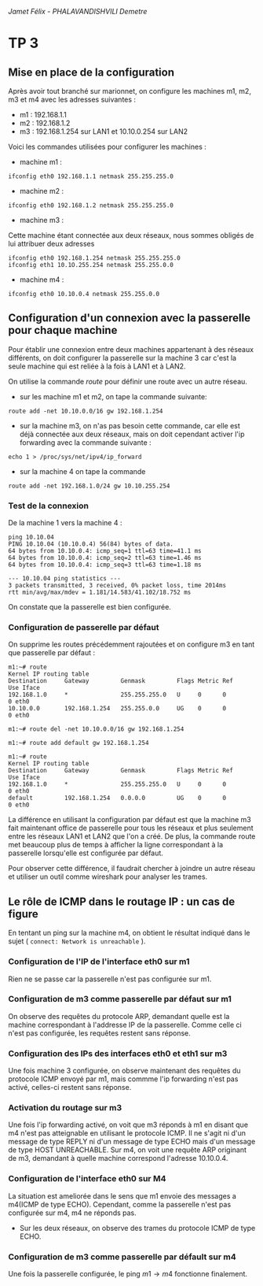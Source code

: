 *Jamet Félix - PHALAVANDISHVILI Demetre*

# TP 3 

## Mise en place de la configuration

Après avoir tout branché sur marionnet, on configure les machines m1, m2, m3 et m4 avec les adresses suivantes :
- m1 : 192.168.1.1 
- m2 : 192.168.1.2
- m3 : 192.168.1.254 sur LAN1 et 10.10.0.254 sur LAN2

Voici les commandes utilisées pour configurer les machines :

- machine m1 :

```
ifconfig eth0 192.168.1.1 netmask 255.255.255.0
```

- machine m2 :

```
ifconfig eth0 192.168.1.2 netmask 255.255.255.0
```

- machine m3 :

Cette machine étant connectée aux deux réseaux, nous sommes obligés de lui attribuer deux adresses

```
ifconfig eth0 192.168.1.254 netmask 255.255.255.0
ifconfig eth1 10.1O.255.254 netmask 255.255.0.0
```

- machine m4 :

```
ifconfig eth0 10.10.0.4 netmask 255.255.0.0
```



## Configuration d'un connexion avec la passerelle pour chaque machine

Pour établir une connexion entre deux machines appartenant à des réseaux différents, on doit configurer la passerelle sur la machine 3 car c'est la seule machine qui est reliée à la fois à LAN1 et à LAN2.

On utilise la commande *route* pour définir une route avec un autre réseau.

- sur les machine m1 et m2, on tape la commande suivante:

```
route add -net 10.10.0.0/16 gw 192.168.1.254
```

- sur la machine m3, on n'as pas besoin cette commande, car elle est déjà connectée aux deux réseaux, mais on doit cependant activer l'ip forwarding avec la commande suivante :

```
echo 1 > /proc/sys/net/ipv4/ip_forward
```

- sur la machine 4 on tape la commande 

```
route add -net 192.168.1.0/24 gw 10.10.255.254
```

### Test de la connexion

De la machine 1 vers la machine 4 :

```
ping 10.10.04
PING 10.10.04 (10.10.0.4) 56(84) bytes of data.
64 bytes from 10.10.0.4: icmp_seq=1 ttl=63 time=41.1 ms
64 bytes from 10.10.0.4: icmp_seq=2 ttl=63 time=1.46 ms
64 bytes from 10.10.0.4: icmp_seq=3 ttl=63 time=1.18 ms

--- 10.10.04 ping statistics ---
3 packets transmitted, 3 received, 0% packet loss, time 2014ms
rtt min/avg/max/mdev = 1.181/14.583/41.102/18.752 ms
```

On constate que la passerelle est bien configurée.

### Configuration de passerelle par défaut

On supprime les routes précédemment rajoutées et on configure m3 en tant que passerelle par défaut :

```
m1:~# route
Kernel IP routing table
Destination     Gateway         Genmask         Flags Metric Ref    Use Iface
192.168.1.0     *               255.255.255.0   U     0      0        0 eth0
10.10.0.0       192.168.1.254   255.255.0.0     UG    0      0        0 eth0

m1:~# route del -net 10.10.0.0/16 gw 192.168.1.254

m1:~# route add default gw 192.168.1.254

m1:~# route
Kernel IP routing table
Destination     Gateway         Genmask         Flags Metric Ref    Use Iface
192.168.1.0     *               255.255.255.0   U     0      0        0 eth0
default         192.168.1.254   0.0.0.0         UG    0      0        0 eth0
```

La différence en utilisant la configuration par défaut est que la machine m3 fait maintenant office de passerelle pour tous les réseaux et plus seulement entre les réseaux LAN1 et LAN2 que l'on a créé.
De plus, la commande route met beaucoup plus de temps à afficher la ligne correspondant à la passerelle lorsqu'elle est configurée par défaut.

Pour observer cette différence, il faudrait chercher à joindre un autre réseau et utiliser un outil comme wireshark pour analyser les trames.

## Le rôle de ICMP dans le routage IP : un cas de figure

En tentant un ping sur la machine m4, on obtient le résultat indiqué dans le sujet ( ```connect: Network is unreachable``` ).

### Configuration de l'IP de l'interface eth0 sur m1

Rien ne se passe car la passerelle n'est pas configurée sur m1.

### Configuration de m3 comme passerelle par défaut sur m1

On observe des requêtes du protocole ARP, demandant quelle est la machine correspondant à l'addresse IP de la passerelle. Comme celle ci n'est pas configurée, les requêtes restent sans réponse.

### Configuration des IPs des interfaces eth0 et eth1 sur m3

Une fois machine 3 configurée, on observe maintenant des requêtes du protocole ICMP envoyé par m1, mais commme l'ip forwarding n'est pas activé, celles-ci restent sans réponse.

### Activation du routage sur m3

Une fois l'ip forwarding activé, on voit que m3 réponds à m1 en disant que m4 n'est pas atteignable en utilisant le protocole ICMP. Il ne s'agit ni d'un message de type REPLY ni d'un message de type ECHO mais d'un message de type HOST UNREACHABLE. Sur m4, on voit une requête ARP originant de m3, demandant à quelle machine correspond l'adresse 10.10.0.4.

### Configuration de l'interface eth0 sur M4

La situation est ameliorée dans le sens que m1 envoie des messages a m4(ICMP de type ECHO). Cependant, comme la passerelle n'est pas configurée sur m4, m4 ne réponds pas.
- Sur les deux réseaux, on observe des trames du protocole ICMP de type ECHO. 

### Configuration de m3 comme passerelle par défault sur m4

Une fois la passerelle configurée, le ping $m1 \rightarrow m4$ fonctionne finalement.



